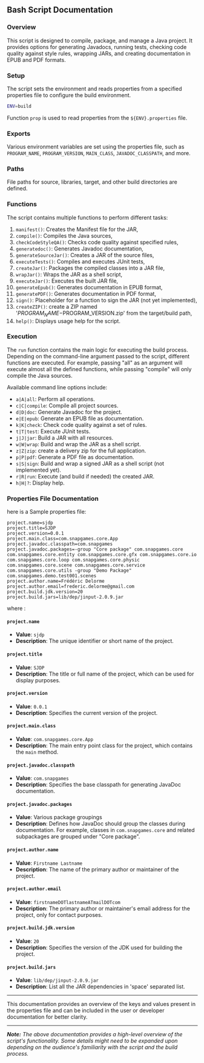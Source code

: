 ## Bash Script Documentation

### Overview

This script is designed to compile, package, and manage a Java project. It provides options for generating Javadocs,
running tests, checking code quality against style rules, wrapping JARs, and creating documentation in EPUB and PDF
formats.

### Setup

The script sets the environment and reads properties from a specified properties file to configure the build
environment.

```bash
ENV=build
```

Function `prop` is used to read properties from the `${ENV}.properties` file.

### Exports

Various environment variables are set using the properties file, such
as `PROGRAM_NAME`, `PROGRAM_VERSION`, `MAIN_CLASS`, `JAVADOC_CLASSPATH`, and more.

### Paths

File paths for source, libraries, target, and other build directories are defined.

### Functions

The script contains multiple functions to perform different tasks:

1. `manifest()`: Creates the Manifest file for the JAR,
2. `compile()`: Compiles the Java sources,
3. `checkCodeStyleQA()`: Checks code quality against specified rules,
4. `generatedoc()`: Generates Javadoc documentation,
5. `generateSourceJar()`: Creates a JAR of the source files,
6. `executeTests()`: Compiles and executes JUnit tests,
7. `createJar()`: Packages the compiled classes into a JAR file,
8. `wrapJar()`: Wraps the JAR as a shell script,
9. `executeJar()`: Executes the built JAR file,
10. `generateEpub()`: Generates documentation in EPUB format,
11. `generatePDF()`: Generates documentation in PDF format,
12. `sign()`: Placeholder for a function to sign the JAR (not yet implemented),
13. `createZIP()`: create a ZIP named '$PROGRAM_NAME-$PROGRAM_VERSION.zip' from the target/build path,
14. `help()`: Displays usage help for the script.

### Execution

The `run` function contains the main logic for executing the build process. Depending on the command-line argument
passed to the script, different functions are executed. For example, passing "all" as an argument will execute almost
all the defined functions, while passing "compile" will only compile the Java sources.

Available command line options include:

- `a|A|all`: Perform all operations.
- `c|C|compile`: Compile all project sources.
- `d|D|doc`: Generate Javadoc for the project.
- `e|E|epub`: Generate an EPUB file as documentation.
- `k|K|check`: Check code quality against a set of rules.
- `t|T|test`: Execute JUnit tests.
- `j|J|jar`: Build a JAR with all resources.
- `w|W|wrap`: Build and wrap the JAR as a shell script.
- `z|Z|zip`: create a delivery zip for the full application.
- `p|P|pdf`: Generate a PDF file as documentation.
- `s|S|sign`: Build and wrap a signed JAR as a shell script (not implemented yet).
- `r|R|run`: Execute (and build if needed) the created JAR.
- `h|H|?`: Display help.

### Properties File Documentation

here is a Sample properties file:

```properties
project.name=sjdp
project.title=SJDP
project.version=0.0.1
project.main.class=com.snapgames.core.App
project.javadoc.classpath=com.snapgames
project.javadoc.packages=-group "Core package" com.snapgames.core com.snapgames.core.entity com.snapgames.core.gfx com.snapgames.core.io com.snapgames.core.loop com.snapgames.core.physic com.snapgames.core.scene com.snapgames.core.service com.snapgames.core.utils -group "Demo Package" com.snapgames.demo.test001.scenes
project.author.name=Frédéric Delorme
project.author.email=frederic.delorme@gmail.com
project.build.jdk.version=20
project.build.jars=lib/dep/jinput-2.0.9.jar
```

where :

#### `project.name`

- **Value**: `sjdp`
- **Description**: The unique identifier or short name of the project.

#### `project.title`

- **Value**: `SJDP`
- **Description**: The title or full name of the project, which can be used for display purposes.

#### `project.version`

- **Value**: `0.0.1`
- **Description**: Specifies the current version of the project.

#### `project.main.class`

- **Value**: `com.snapgames.core.App`
- **Description**: The main entry point class for the project, which contains the `main` method.

#### `project.javadoc.classpath`

- **Value**: `com.snapgames`
- **Description**: Specifies the base classpath for generating JavaDoc documentation.

#### `project.javadoc.packages`

- **Value**: Various package groupings
- **Description**: Defines how JavaDoc should group the classes during documentation. For example, classes
  in `com.snapgames.core` and related subpackages are grouped under "Core package".

#### `project.author.name`

- **Value**: `Firstname Lastname`
- **Description**: The name of the primary author or maintainer of the project.

#### `project.author.email`

- **Value**: `firstnameDOTlastnameATmailDOTcom`
- **Description**: The primary author or maintainer's email address for the project, only for contact purposes.

#### `project.build.jdk.version`

- **Value**: `20`
- **Description**: Specifies the version of the JDK used for building the project.

#### `project.build.jars`

- **Value**: `lib/dep/jinput-2.0.9.jar`
- **Description**: List all the JAR dependencies in 'space' separated list.

---

This documentation provides an overview of the keys and values present in the properties file and can be included in the
user or developer documentation for better clarity.

---




_**Note:** The above documentation provides a high-level overview of the script's functionality. Some details
might need to be expanded upon depending on the audience's familiarity with the script and the build process._
